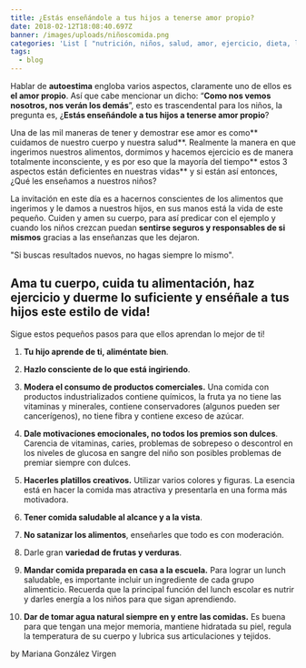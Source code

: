 ```yaml
---
title: ¿Estás enseñándole a tus hijos a tenerse amor propio?
date: 2018-02-12T18:08:40.697Z
banner: /images/uploads/niñoscomida.png
categories: 'List [ "nutrición, niños, salud, amor, ejercicio, dieta, lunch, saludable" ]'
tags:
  - blog
---
```

Hablar de **autoestima** engloba varios aspectos, claramente uno de ellos es **el amor propio**. Así que cabe mencionar un dicho: “**Como nos vemos nosotros, nos verán los demás**”, esto es trascendental para los niños, la pregunta es, ¿**Estás enseñándole a tus hijos a tenerse amor propio**?

Una de las mil maneras de tener y demostrar ese amor es como** cuidamos de nuestro cuerpo y nuestra salud**. Realmente la manera en que ingerimos nuestros alimentos, dormimos y hacemos ejercicio es de manera totalmente inconsciente, y es por eso que la mayoría del tiempo** estos 3 aspectos están deficientes en nuestras vidas** y si están así entonces, ¿Qué les enseñamos a nuestros niños?

La invitación en este día es a hacernos conscientes de los alimentos que ingerimos y le damos a nuestros hijos, en sus manos está la vida de este pequeño. Cuiden y amen su cuerpo, para así predicar con el ejemplo y cuando los niños crezcan puedan **sentirse seguros y responsables de si mismos** gracias a las enseñanzas que les dejaron.

"Si buscas resultados nuevos, no hagas siempre lo mismo".

## Ama tu cuerpo, cuida tu alimentación, haz ejercicio y duerme lo suficiente y enséñale a tus hijos este estilo de vida!

Sigue estos pequeños pasos para que ellos aprendan lo mejor de ti!

1. **Tu hijo aprende de ti, aliméntate bien**.

2. **Hazlo consciente de lo que está ingiriendo**.

3. **Modera el consumo de productos comerciales.** Una comida con productos industrializados contiene químicos, la fruta ya no tiene las vitaminas y minerales, contiene conservadores (algunos pueden ser cancerígenos), no tiene fibra y contiene exceso de azúcar.

4. **Dale motivaciones emocionales, no todos los premios son dulces**. Carencia de vitaminas, caries, problemas de sobrepeso o descontrol en los niveles de glucosa en sangre del niño son posibles problemas de premiar siempre con dulces.

5. **Hacerles platillos creativos.** Utilizar varios colores y figuras. La esencia está en hacer la comida mas atractiva y presentarla en una forma más motivadora.

6. **Tener comida saludable al alcance y a la vista**.

7. **No satanizar los alimentos**, enseñarles que todo es con moderación.

8. Darle gran **variedad de frutas y verduras**.

9. **Mandar comida preparada en casa a la escuela.** Para lograr un lunch saludable, es importante incluir un ingrediente de cada grupo alimenticio. Recuerda que la principal función del lunch escolar es nutrir y darles energía a los niños para que sigan aprendiendo.

10. **Dar de tomar agua natural siempre en y entre las comidas.** Es buena para que tengan una mejor memoria, mantiene hidratada su piel, regula la temperatura de su cuerpo y lubrica sus articulaciones y tejidos.

 

by Mariana González Virgen
